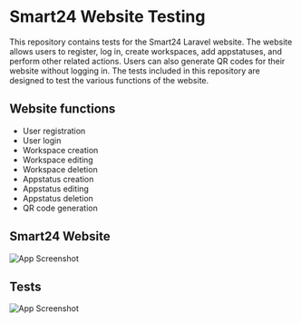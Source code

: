 
# Smart24 Website Testing

This repository contains tests for the Smart24 Laravel website. The website allows users to register, log in, create workspaces, add appstatuses, and perform other related actions. Users can also generate QR codes for their website without logging in. The tests included in this repository are designed to test the various functions of the website.


## Website functions

- User registration
- User login
- Workspace creation
- Workspace editing
- Workspace deletion
- Appstatus creation
- Appstatus editing
- Appstatus deletion
- QR code generation

## Smart24 Website

![App Screenshot](https://github.com/szabilukacs/VVProject/blob/main/Documentation/QRcode.png)

## Tests

![App Screenshot](https://github.com/szabilukacs/VVProject/blob/main/Documentation/Testsd.png)